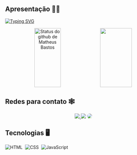## Apresentação 👦🏽
[![Typing SVG](https://readme-typing-svg.herokuapp.com/?color=191CB4&size=42&center=true&vCenter=true&align=center&width=1200&lines=OII,+prazer!+Meu+nome+é+Matheus+Bastos;Tenho+19+anos+;Estou+aprendendo+HTML,+CSS+e+JS;Atualmente+curso+Análise+e+Desenvolvimento+de+Sistemas;Seja+bem-vindo(a)+ao+meu+perfil!+:%29)](https://git.io/typing-svg)

<div align="center" height="90%">  
  <img width="41%" height="190px" src="https://github-readme-stats.vercel.app/api?username=MaatheusBastos&show_icons=true&count_private=true&hide_border=true&title_color=ffffff&icon_color=191CB4&text_color=ffffff&bg_color=000005" alt="Status do github de Matheus Bastos" /> 
  <img width="45%" height="190px" src="https://github-readme-stats.vercel.app/api/top-langs/?username=MaatheusBastos&layout=compact&hide_border=true&title_color=ffffff&text_color=ff91a4&bg_color=000005" />
</div>

## Redes para contato 🕸
<div align="center"> 
<a href="https://www.instagram.com/mths.zx/" target="_blank"><img src="https://img.shields.io/badge/-Instagram-%23E4405F?style=for-the-badge&logo=instagram&logoColor=white"</a>
<a href = "mailto:matheusbastosandrade@gmail.com"> <img src="https://img.shields.io/badge/-Gmail-%23333?style=for-the-badge&logo=gmail&logoColor=white" target="_blank"></a>
<a href="https://www.linkedin.com/in/matheus-bastos-de-andrade-b380431a3/" target="_blank"><img src="https://img.shields.io/badge/-LinkedIn-%230077B5?style=for-the-badge&logo=linkedin&logoColor=white" style="border-radius: 30px" target="_blank"></a> 
 </div>

## Tecnologias 🖥
 ![HTML](https://img.shields.io/badge/-HTML-0D1117?style=for-the-badge&logo=HTML5)&nbsp;
 ![CSS](https://img.shields.io/badge/-CSS-0D1117?style=for-the-badge&logo=CSS3&logoColor=1572B6&labelColor=0D1117)&nbsp;
 ![JavaScript](https://img.shields.io/badge/-JavaScript-0D1117?style=for-the-badge&logo=javascript&labelColor=0D1117)&nbsp;
